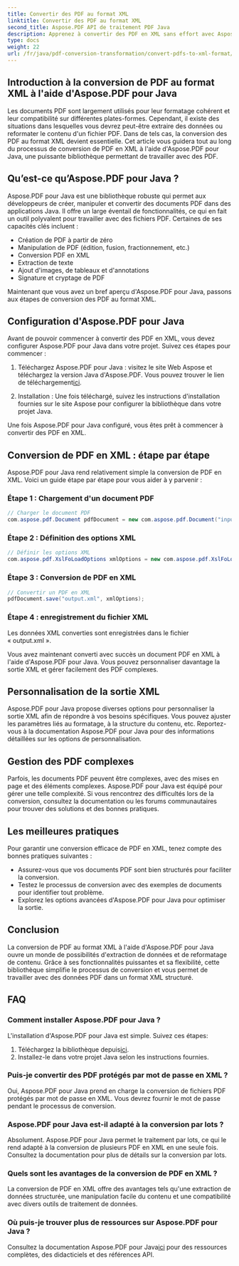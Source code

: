 ```yaml
---
title: Convertir des PDF au format XML
linktitle: Convertir des PDF au format XML
second_title: Aspose.PDF API de traitement PDF Java
description: Apprenez à convertir des PDF en XML sans effort avec Aspose.PDF pour Java. Guide étape par étape et meilleures pratiques pour une conversion efficace.
type: docs
weight: 22
url: /fr/java/pdf-conversion-transformation/convert-pdfs-to-xml-format/
---
```


## Introduction à la conversion de PDF au format XML à l'aide d'Aspose.PDF pour Java

Les documents PDF sont largement utilisés pour leur formatage cohérent et leur compatibilité sur différentes plates-formes. Cependant, il existe des situations dans lesquelles vous devrez peut-être extraire des données ou reformater le contenu d'un fichier PDF. Dans de tels cas, la conversion des PDF au format XML devient essentielle. Cet article vous guidera tout au long du processus de conversion de PDF en XML à l'aide d'Aspose.PDF pour Java, une puissante bibliothèque permettant de travailler avec des PDF.

## Qu’est-ce qu’Aspose.PDF pour Java ?

Aspose.PDF pour Java est une bibliothèque robuste qui permet aux développeurs de créer, manipuler et convertir des documents PDF dans des applications Java. Il offre un large éventail de fonctionnalités, ce qui en fait un outil polyvalent pour travailler avec des fichiers PDF. Certaines de ses capacités clés incluent :

- Création de PDF à partir de zéro
- Manipulation de PDF (édition, fusion, fractionnement, etc.)
- Conversion PDF en XML
- Extraction de texte
- Ajout d'images, de tableaux et d'annotations
- Signature et cryptage de PDF

Maintenant que vous avez un bref aperçu d'Aspose.PDF pour Java, passons aux étapes de conversion des PDF au format XML.

## Configuration d'Aspose.PDF pour Java

Avant de pouvoir commencer à convertir des PDF en XML, vous devez configurer Aspose.PDF pour Java dans votre projet. Suivez ces étapes pour commencer :

1.  Téléchargez Aspose.PDF pour Java : visitez le site Web Aspose et téléchargez la version Java d'Aspose.PDF. Vous pouvez trouver le lien de téléchargement[ici](https://releases.aspose.com/pdf/java/).

2. Installation : Une fois téléchargé, suivez les instructions d'installation fournies sur le site Aspose pour configurer la bibliothèque dans votre projet Java.

Une fois Aspose.PDF pour Java configuré, vous êtes prêt à commencer à convertir des PDF en XML.

## Conversion de PDF en XML : étape par étape

Aspose.PDF pour Java rend relativement simple la conversion de PDF en XML. Voici un guide étape par étape pour vous aider à y parvenir :

### Étape 1 : Chargement d'un document PDF

```java
// Charger le document PDF
com.aspose.pdf.Document pdfDocument = new com.aspose.pdf.Document("input.pdf");
```

### Étape 2 : Définition des options XML

```java
// Définir les options XML
com.aspose.pdf.XslFoLoadOptions xmlOptions = new com.aspose.pdf.XslFoLoadOptions();
```

### Étape 3 : Conversion de PDF en XML

```java
// Convertir un PDF en XML
pdfDocument.save("output.xml", xmlOptions);
```

### Étape 4 : enregistrement du fichier XML

Les données XML converties sont enregistrées dans le fichier « output.xml ».

Vous avez maintenant converti avec succès un document PDF en XML à l'aide d'Aspose.PDF pour Java. Vous pouvez personnaliser davantage la sortie XML et gérer facilement des PDF complexes.

## Personnalisation de la sortie XML

Aspose.PDF pour Java propose diverses options pour personnaliser la sortie XML afin de répondre à vos besoins spécifiques. Vous pouvez ajuster les paramètres liés au formatage, à la structure du contenu, etc. Reportez-vous à la documentation Aspose.PDF pour Java pour des informations détaillées sur les options de personnalisation.

## Gestion des PDF complexes

Parfois, les documents PDF peuvent être complexes, avec des mises en page et des éléments complexes. Aspose.PDF pour Java est équipé pour gérer une telle complexité. Si vous rencontrez des difficultés lors de la conversion, consultez la documentation ou les forums communautaires pour trouver des solutions et des bonnes pratiques.

## Les meilleures pratiques

Pour garantir une conversion efficace de PDF en XML, tenez compte des bonnes pratiques suivantes :

- Assurez-vous que vos documents PDF sont bien structurés pour faciliter la conversion.
- Testez le processus de conversion avec des exemples de documents pour identifier tout problème.
- Explorez les options avancées d'Aspose.PDF pour Java pour optimiser la sortie.

## Conclusion

La conversion de PDF au format XML à l'aide d'Aspose.PDF pour Java ouvre un monde de possibilités d'extraction de données et de reformatage de contenu. Grâce à ses fonctionnalités puissantes et sa flexibilité, cette bibliothèque simplifie le processus de conversion et vous permet de travailler avec des données PDF dans un format XML structuré.

## FAQ

### Comment installer Aspose.PDF pour Java ?

L'installation d'Aspose.PDF pour Java est simple. Suivez ces étapes:
1.  Téléchargez la bibliothèque depuis[ici](https://releases.aspose.com/pdf/java/).
2. Installez-le dans votre projet Java selon les instructions fournies.

### Puis-je convertir des PDF protégés par mot de passe en XML ?

Oui, Aspose.PDF pour Java prend en charge la conversion de fichiers PDF protégés par mot de passe en XML. Vous devrez fournir le mot de passe pendant le processus de conversion.

### Aspose.PDF pour Java est-il adapté à la conversion par lots ?

Absolument. Aspose.PDF pour Java permet le traitement par lots, ce qui le rend adapté à la conversion de plusieurs PDF en XML en une seule fois. Consultez la documentation pour plus de détails sur la conversion par lots.

### Quels sont les avantages de la conversion de PDF en XML ?

La conversion de PDF en XML offre des avantages tels qu'une extraction de données structurée, une manipulation facile du contenu et une compatibilité avec divers outils de traitement de données.

### Où puis-je trouver plus de ressources sur Aspose.PDF pour Java ?

 Consultez la documentation Aspose.PDF pour Java[ici](https://reference.aspose.com/pdf/java/) pour des ressources complètes, des didacticiels et des références API.